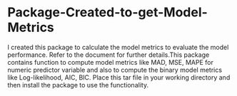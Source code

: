 # Package-Created-to-get-Model-Metrics

I created this package to calculate the model metrics to evaluate the model performance. Refer to the document for further details.This package contains function to compute model metrics like MAD, MSE, MAPE for numeric predictor variable and also to compute the binary model metrics like Log-likelihood, AIC, BIC. Place this tar file in your working directory and then install the package to use the functionality.
